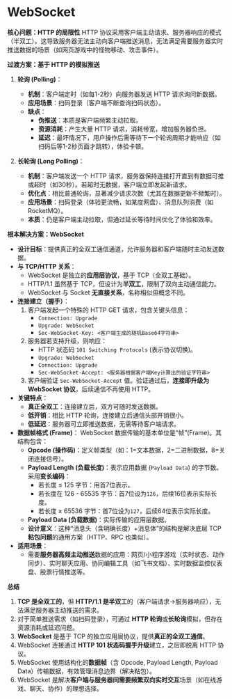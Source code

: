 
# WebSocket

**核心问题：HTTP 的局限性**
HTTP 协议采用客户端主动请求、服务器响应的模式（半双工）。这导致服务器无法主动向客户端推送消息，无法满足需要服务器实时推送数据的场景（如网页游戏中的怪物移动、攻击事件）。

**过渡方案：基于 HTTP 的模拟推送**
1.  **轮询 (Polling)**：
    *   **机制**：客户端定时（如每1-2秒）向服务器发送 HTTP 请求询问新数据。
    *   **应用场景**：扫码登录（客户端不断查询扫码状态）。
    *   **缺点**：
        *   **伪推送**：本质是客户端频繁主动拉取。
        *   **资源消耗**：产生大量 HTTP 请求，消耗带宽，增加服务器负担。
        *   **延迟**：最坏情况下，用户操作后需等待下一个轮询周期才能响应（如扫码后等1-2秒页面才跳转），体验卡顿。

2.  **长轮询 (Long Polling)**：
    *   **机制**：客户端发送一个 HTTP 请求，服务器保持连接打开直到有数据可推或超时（如30秒）。若超时无数据，客户端立即发起新请求。
    *   **优化点**：相比普通轮询，显著减少请求次数（尤其在数据更新不频繁时）。
    *   **应用场景**：扫码登录（体验更流畅，如某度网盘）、消息队列消费（如 RocketMQ）。
    *   **本质**：仍是客户端主动拉取，但通过延长等待时间优化了体验和效率。

**根本解决方案：WebSocket**
*   **设计目标**：提供真正的全双工通信通道，允许服务器和客户端随时主动发送数据。
*   **与 TCP/HTTP 关系**：
    *   WebSocket 是独立的**应用层协议**，基于 TCP（全双工基础）。
    *   HTTP/1.1 虽然基于 TCP，但设计为**半双工**，限制了双向主动通信能力。
    *   WebSocket 与 Socket **无直接关系**，名称相似但概念不同。
*   **连接建立（握手）**：
    1.  客户端发起一个特殊的 HTTP GET 请求，包含关键头信息：
        *   `Connection: Upgrade`
        *   `Upgrade: WebSocket`
        *   `Sec-WebSocket-Key: <客户端生成的随机Base64字符串>`
    2.  服务器若支持升级，则响应：
        *   HTTP 状态码 `101 Switching Protocols` (表示协议切换)。
        *   `Upgrade: WebSocket`
        *   `Connection: Upgrade`
        *   `Sec-WebSocket-Accept: <服务器根据客户端Key计算出的验证字符串>`
    3.  客户端验证 `Sec-WebSocket-Accept` 值。验证通过后，**连接即升级为 WebSocket 协议**，后续通信不再使用 HTTP。
*   **关键特点**：
    *   **真正全双工**：连接建立后，双方可随时发送数据。
    *   **低开销**：相比 HTTP 轮询，连接建立后通信头部开销很小。
    *   **低延迟**：服务器可立即推送数据，无需等待客户端请求。
*   **数据帧格式 (Frame)**：
    WebSocket 数据传输的基本单位是“帧”(Frame)。其结构包含：
    *   **Opcode (操作码)**：定义帧类型（如：1=文本数据，2=二进制数据，8=关闭连接信号）。
    *   **Payload Length (负载长度)**：表示应用数据 (`Payload Data`) 的字节数。采用**变长编码**：
        *   若长度 ≤ 125 字节：用首7位表示。
        *   若长度在 126 - 65535 字节：首7位设为`126`，后续16位表示实际长度。
        *   若长度 ≥ 65536 字节：首7位设为`127`，后续64位表示实际长度。
    *   **Payload Data (负载数据)**：实际传输的应用层数据。
    *   **设计意义**：这种“消息头（含明确长度）+消息体”的结构是解决底层 TCP **粘包问题**的通用方案（HTTP、RPC 也类似）。
*   **适用场景**：
    *   需要**服务器高频主动推送**数据的应用：网页/小程序游戏（实时状态、动作同步）、实时聊天应用、协同编辑工具（如飞书文档）、实时数据监控仪表盘、股票行情推送等。

**总结**
1.  **TCP 是全双工的**，但 **HTTP/1.1 是半双工**的（客户端请求->服务器响应），无法满足服务器主动推送的需求。
2.  对于简单推送需求（如扫码登录），可通过 **HTTP 轮询**或**长轮询**模拟，但存在资源消耗或延迟问题。
3.  **WebSocket** 是基于 TCP 的独立应用层协议，提供**真正的全双工通信**。
4.  WebSocket 连接通过 **HTTP 101 状态码握手升级**建立，之后即脱离 HTTP 协议。
5.  WebSocket 使用结构化的**数据帧**（含 Opcode, Payload Length, Payload Data）传输数据，有效管理消息边界（解决粘包）。
6.  WebSocket 是解决**客户端与服务器间需要频繁双向实时交互**场景（如在线游戏、聊天、协作）的理想选择。